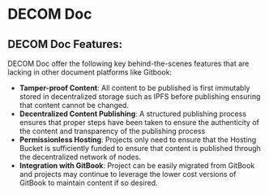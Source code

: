 # DECOM Doc

## DECOM Doc Features:

DECOM Doc offer the following key behind-the-scenes features that are lacking in other document platforms like Gitbook:

* **Tamper-proof Content**: All content to be published is first immutably stored in decentralized storage such as IPFS before publishing ensuring that content cannot be changed.
* **Decentralized Content Publishing**: A structured publishing process ensures that proper steps have been taken to ensure the authenticity of the content and transparency of the publishing process
* **Permissionless Hosting**: Projects only need to ensure that the Hosting Bucket is sufficiently funded to ensure that content is published through the decentralized network of nodes.
* **Integration with GitBook**: Project can be easily migrated from GitBook and projects may continue to leverage the lower cost versions of GitBook to maintain content if so desired.
